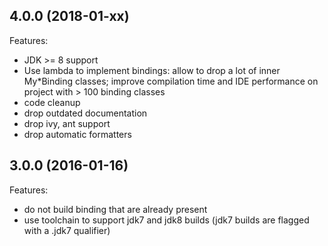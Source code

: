 ## 4.0.0 (2018-01-xx)

Features:

* JDK >= 8 support
* Use lambda to implement bindings: allow to drop a lot of inner My*Binding classes; improve compilation time and IDE
  performance on project with > 100 binding classes
* code cleanup
* drop outdated documentation
* drop ivy, ant support
* drop automatic formatters

## 3.0.0 (2016-01-16)

Features:

  - do not build binding that are already present
  - use toolchain to support jdk7 and jdk8 builds (jdk7 builds are flagged
    with a .jdk7 qualifier)

